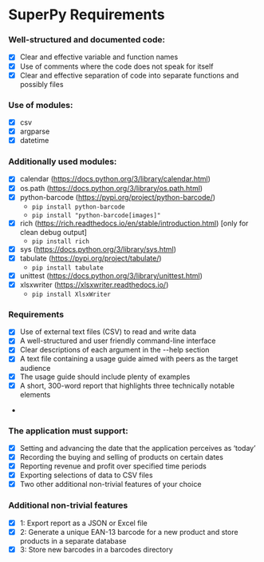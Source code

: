 # SuperPy Requirements

### Well-structured and documented code:

-   [x] Clear and effective variable and function names
-   [x] Use of comments where the code does not speak for itself
-   [x] Clear and effective separation of code into separate functions and possibly files

### Use of modules:

-   [x] csv
-   [x] argparse
-   [x] datetime

### Additionally used modules:

-   [x] calendar (https://docs.python.org/3/library/calendar.html)
-   [x] os.path (https://docs.python.org/3/library/os.path.html)
-   [x] python-barcode (https://pypi.org/project/python-barcode/)
    -   `pip install python-barcode`
    -   `pip install "python-barcode[images]"`
-   [x] rich (https://rich.readthedocs.io/en/stable/introduction.html) [only for clean debug output]
    -   `pip install rich`
-   [x] sys (https://docs.python.org/3/library/sys.html)
-   [x] tabulate (https://pypi.org/project/tabulate/)
    -   `pip install tabulate`
-   [x] unittest (https://docs.python.org/3/library/unittest.html)
-   [x] xlsxwriter (https://xlsxwriter.readthedocs.io/)
    -   `pip install XlsxWriter`

### Requirements

-   [x] Use of external text files (CSV) to read and write data
-   [x] A well-structured and user friendly command-line interface
-   [x] Clear descriptions of each argument in the --help section
-   [x] A text file containing a usage guide aimed with peers as the target audience
-   [x] The usage guide should include plenty of examples
-   [x] A short, 300-word report that highlights three technically notable elements
-   
### The application must support:

-   [x] Setting and advancing the date that the application perceives as ‘today’
-   [x] Recording the buying and selling of products on certain dates
-   [x] Reporting revenue and profit over specified time periods
-   [x] Exporting selections of data to CSV files
-   [x] Two other additional non-trivial features of your choice

### Additional non-trivial features

-   [x] 1: Export report as a JSON or Excel file
-   [x] 2: Generate a unique EAN-13 barcode for a new product and store products in a separate database
-   [x] 3: Store new barcodes in a barcodes directory
